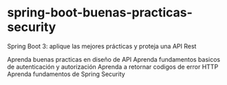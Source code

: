 # spring-boot-buenas-practicas-security
Spring Boot 3: aplique las mejores prácticas y proteja una API Rest

Aprenda buenas practicas en diseño de API
Aprenda fundamentos basicos de autenticación y autorización
Aprenda a retornar codigos de error HTTP
Aprenda fundamentos de Spring Security
